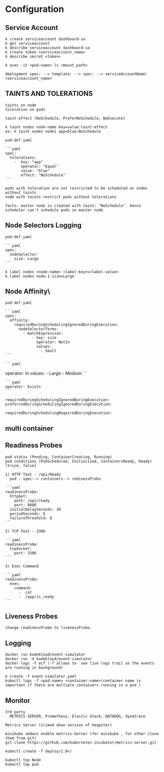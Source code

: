 # Configuration

## Service Account

    k create serviceaccount dashboard-sa
    k get serviceaccount
    k describe serviceaccount dashboard-sa
    k create token <serviceaccount_name>
    k describe secret <token>
    
    k exec -it <pod-name> ls <mount_path>
    
    deployment spec: --> template: --> spec: --> serviceAccountName: <serviceaccount_name>

## TAINTS AND TOLERATIONS

    taints on node 
    toleration on pods

    taint-effect (NoSchedule, PreferNoSchedule, NoExecute)

    k taint nodes node-name key=value:taint-effect
    ex: k taint nodes node1 app=blue:NoSchedule

    pod-def.yaml

    ```yaml
    spec:
      tolerations:
        -  key: "app"
           operator: "Equal"
           value: "blue"
           effect: "NoSchedule"
    ```

    pods with toleration are not restricted to be scheduled on nodes without taints
    node with taints restrict pods without tolerations

    facts: master node is created with taint: "NoSchedule". hence scheduler can't schedule pods in master node

## Node Selectors Logging

    pod-def.yaml

    ```yaml
    spec:
      nodeSelector:
        size: Large
    ```

    k label nodes <node-name> <label-key>=<label-value>
    k label nodes node-1 size=Large

## Node Affinity\

    pod-def.yaml

    ```yaml
    spec:
      affinity:
        requiredDuringSchedulingIgnoredDuringExecution:
          nodeSelectorTerms:
            - matchExpression:
                - key: size
                  operator: NotIn
                  values:
                    - Small
    ```

    ```yaml
  operator: In
  values:
    - Large
    - Medium
    ```

    ```yaml
    operator: Exists
    ```

    requiredDuringSchedulingIgnoredDuringExecution:
    preferredDuringSchedulingIgnoredDuringExecution:

    requiredDuringSchedulingRequiredDuringExecution:

## multi container

## Readiness Probes

    pod status (Pending, ContainerCreating, Running)
    pod conditions (PodScheduled, Initialized, ContainersReady, Ready) [truce, false]

    1) HTTP Teat - /api/Ready
      pod : spec--> containers--> redinessProbs

    ```yaml
    readinessProbe:
      httpGet:
        path: /api/ready
        port: 8080
      initialDelaySeconds: 10
      periodSeconds: 5
      failureThreshold: 8
    ```

    2) TCP Test - 3306

    ```yaml
    readinessProbe:
      tcpSocket:
        port: 3306
    ```

    3) Exec Command

    ```yaml
    readinessProbe:
      exec:
        command:
          -  cat
          -  /app/is_ready
    ```

## Liveness Probes

    change readinessProbe to livenessProbe.

## Logging

    docker run kodekloud/event-simulator
    docker run -d kodekloud/event-simulator
    docker logs -f ecf (-f allows to  see live logs trail as the events are running in background)

    k create -f event-simulator.yaml
    kubectl logs -f <pod-name> <container-name>(container name is important if there are multiple containers running in a pod )

## Monitor

    3rd party
      METRICS SERVER, Prometheus, Elastic Stack, DATADOG, dynatrace
    
    Metrics Server (slimed down version of heapster)

    minikube addons enable metrics-Server (for minikube , for other clone them from git)
    git clone https://github.com/kubernetes-incubator/metrics-server.git

    kubectl create -f deploy/1.8+/

    kubectl top Node
    kubectl top pod
